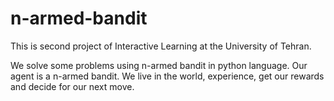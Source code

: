 # n-armed-bandit

This is second project of Interactive Learning at the University of Tehran.

We solve some problems using n-armed bandit in python language. Our agent is a n-armed bandit. We live in the world, experience, get our rewards and decide for our next move.

